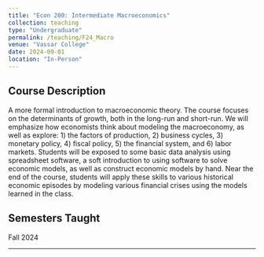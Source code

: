 ```yaml
---
title: "Econ 200: Intermediate Macroeconomics"
collection: teaching
type: "Undergraduate"
permalink: /teaching/F24_Macro
venue: "Vassar College"
date: 2024-09-01
location: "In-Person" 
---
```


## Course Description
A more formal introduction to macroeconomic theory. The course focuses on the determinants of growth, both in the long-run and short-run. We will emphasize how economists think about modeling the macroeconomy, as well as explore: 1) the factors of production, 2) business cycles, 3) monetary policy, 4) fiscal policy, 5) the financial system, and 6) labor markets. Students will be exposed to some basic data analysis using spreadsheet software, a soft introduction to using software to solve economic models, as well as construct economic models by hand. Near the end of the course, students will apply these skills to various historical economic episodes by modeling various financial crises using the models learned in the class.

## Semesters Taught 
Fall 2024


---